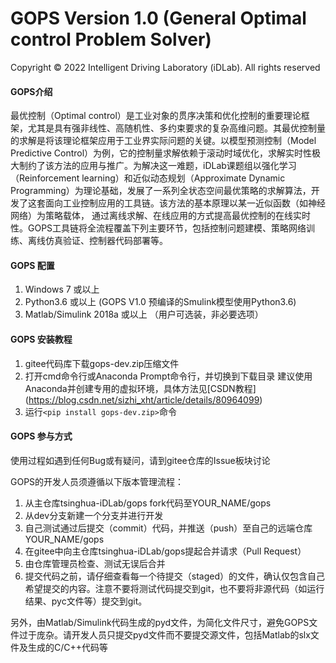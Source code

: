 # GOPS Version 1.0 (General Optimal control Problem Solver)
Copyright © 2022 Intelligent Driving Laboratory (iDLab). All rights reserved


#### GOPS介绍
最优控制（Optimal control）是工业对象的贯序决策和优化控制的重要理论框架，尤其是具有强非线性、高随机性、多约束要求的复杂高维问题。其最优控制量的求解是将该理论框架应用于工业界实际问题的关键。以模型预测控制（Model Predictive Control）为例，它的控制量求解依赖于滚动时域优化，求解实时性极大制约了该方法的应用与推广。为解决这一难题，iDLab课题组以强化学习（Reinforcement learning）和近似动态规划（Approximate Dynamic Programming）为理论基础，发展了一系列全状态空间最优策略的求解算法，开发了这套面向工业控制应用的工具链。该方法的基本原理以某一近似函数（如神经网络）为策略载体， 通过离线求解、在线应用的方式提高最优控制的在线实时性。GOPS工具链将全流程覆盖下列主要环节，包括控制问题建模、策略网络训练、离线仿真验证、控制器代码部署等。

#### GOPS 配置
1. Windows 7 或以上
2. Python3.6 或以上 (GOPS V1.0 预编译的Smulink模型使用Python3.6)
3. Matlab/Simulink 2018a 或以上 （用户可选装，非必要选项）

#### GOPS 安装教程

1.  gitee代码库下载gops-dev.zip压缩文件
2.  打开cmd命令行或Anaconda Prompt命令行，并切换到下载目录
     建议使用Anaconda并创建专用的虚拟环境，具体方法见[CSDN教程] (https://blog.csdn.net/sizhi_xht/article/details/80964099)
3.  运行`<pip install gops-dev.zip>`命令


#### GOPS 参与方式
使用过程如遇到任何Bug或有疑问，请到gitee仓库的Issue板块讨论

GOPS的开发人员须遵循以下版本管理流程：
1. 	从主仓库tsinghua-iDLab/gops fork代码至YOUR_NAME/gops
2.	从dev分支新建一个分支并进行开发
3.	自己测试通过后提交（commit）代码，并推送（push）至自己的远端仓库YOUR_NAME/gops
4.	在gitee中向主仓库tsinghua-iDLab/gops提起合并请求（Pull Request）
5.	由仓库管理员检查、测试无误后合并
6.	提交代码之前，请仔细查看每一个待提交（staged）的文件，确认仅包含自己希望提交的内容。注意不要将测试代码提交到git，也不要将非源代码（如运行结果、pyc文件等）提交到git。

另外，由Matlab/Simulink代码生成的pyd文件，为简化文件尺寸，避免GOPS文件过于庞杂。请开发人员只提交pyd文件而不要提交源文件，包括Matlab的slx文件及生成的C/C++代码等


